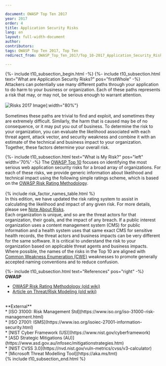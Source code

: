 ```yaml
---

document: OWASP Top Ten 2017
year: 2017
order: 4
title: Application Security Risks
lang: en
layout: full-width-document
author:
contributors:
tags: OWASP Top Ten 2017, Top Ten
redirect_from: OWASP_Top_Ten_2017/Top_10-2017_Application_Security_Risks.html

---
```


{%- include t10_subsection_begin.html -%}
{%- include t10_subsection.html text="What are Application Security Risks?" pos="firstWhole" -%}
Attackers can potentially use many different paths through your application to do harm to your business or organization. Each of these paths represents a risk that may, or may not, be serious enough to warrant attention.<br>
<br>
![Risks 2017 Image]({{site.baseurl}}/assets/images/Risks-2017.png){:width="80%"}
<br>
<br>
Sometimes these paths are trivial to find and exploit, and sometimes they are extremely difficult. Similarly, the harm that is caused may be of no consequence, or it may put you out of business. To determine the risk to your organization, you can evaluate the likelihood associated with each threat agent, attack vector, and security weakness and combine it with an estimate of the technical and business impact to your organization. Together, these factors determine your overall risk.

{%- include t10_subsection.html text="What is My Risk?" pos="left" width='70%' -%}
The [OWASP Top 10](https://owasp.org/www-project-top-ten) focuses on identifying the most serious web application security risks for a broad array of organizations. For each of these risks, we provide generic information about likelihood and technical impact using the following simple ratings scheme, which is based on the [OWASP Risk Rating Methodology](https://wiki.owasp.org/index.php/OWASP_Risk_Rating_Methodology).<br>
<br>
{% include risk_factor_names_table.html %}
<br>
In this edition, we have updated the risk rating system to assist in calculating the likelihood and impact of any given risk. For more details, please see [Note About Risks](Top_10-2017_Note_About_Risks). 
<br>
Each organization is unique, and so are the threat actors for that organization, their goals, and the impact of any breach. If a public interest organization uses a content management system (CMS) for public information and a health system uses that same exact CMS for sensitive health records, the threat actors and business impacts can be very different for the same software. It is critical to understand the risk to your organization based on applicable threat agents and business impacts.
<br>
Where possible, the names of the risks in the Top 10 are aligned with [Common Weakness Enumeration (CWE)](https://cwe.mitre.org/) weaknesses to promote generally accepted naming conventions and to reduce confusion.

{%- include t10_subsection.html text="References" pos="right" -%}
**OWASP**<br>
* [OWASP Risk Rating Methodology (old wiki)](https://wiki.owasp.org/index.php/OWASP_Risk_Rating_Methodology)<br>
* [Article on Threat/Risk Modeling (old wiki)](https://wiki.owasp.org/index.php/Application_Threat_Modeling)<br>
<br>
**External**<br>
* [ISO 31000: Risk Management Std](https://www.iso.org/iso-31000-risk-management.html)<br>
* [ISO 27001: ISMS](https://www.iso.org/isoiec-27001-information-security.html)<br>
* [NIST Cyber Framework (US)](https://www.nist.gov/cyberframework)<br>
* [ASD Strategic Mitigations (AU)](https://www.asd.gov.au/infosec/mitigationstrategies.htm)<br>
* [NIST CVSS 3.0](https://nvd.nist.gov/vuln-metrics/cvss/v3-calculator)<br>
* [Microsoft Threat Modelling Tool](https://aka.ms/tmt)<br>
{% include t10_subsection_end.html %}